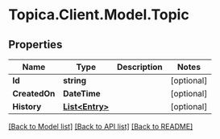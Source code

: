 # Topica.Client.Model.Topic

## Properties

Name | Type | Description | Notes
------------ | ------------- | ------------- | -------------
**Id** | **string** |  | [optional] 
**CreatedOn** | **DateTime** |  | [optional] 
**History** | [**List&lt;Entry&gt;**](Entry.md) |  | [optional] 

[[Back to Model list]](../README.md#documentation-for-models) [[Back to API list]](../README.md#documentation-for-api-endpoints) [[Back to README]](../README.md)

